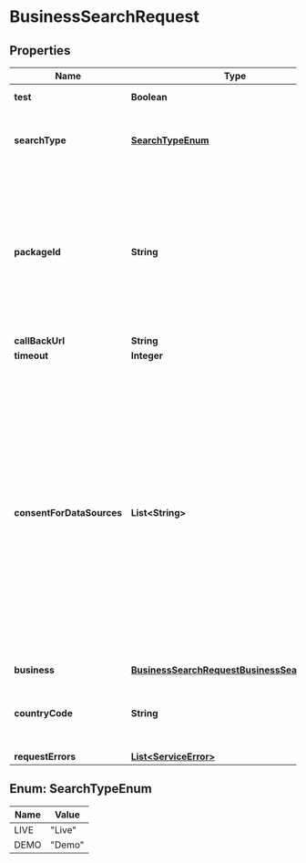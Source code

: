 

# BusinessSearchRequest



## Properties

| Name | Type | Description | Notes |
|------------ | ------------- | ------------- | -------------|
|**test** | **Boolean** |  |  [optional] [readonly] |
|**searchType** | [**SearchTypeEnum**](#SearchTypeEnum) | The type of search to perform. i.e &#39;Live&#39; or &#39;Demo&#39; |  [optional] |
|**packageId** | **String** | The Package ID to run the transaction under which can be obtained by your Customer Success Manager or via a support ticket. |  [optional] |
|**callBackUrl** | **String** |  |  [optional] |
|**timeout** | **Integer** |  |  [optional] |
|**consentForDataSources** | **List&lt;String&gt;** | Some datasources required your customer provide consent to access them.  Set that the customer has provided consent for each  datasource that requires one.  If consent is not provided the datasource will not be queried. |  [optional] |
|**business** | [**BusinessSearchRequestBusinessSearchModel**](BusinessSearchRequestBusinessSearchModel.md) |  |  [optional] |
|**countryCode** | **String** | The country code for which the verification needs to be performed. |  [optional] |
|**requestErrors** | [**List&lt;ServiceError&gt;**](ServiceError.md) |  |  [optional] |



## Enum: SearchTypeEnum

| Name | Value |
|---- | -----|
| LIVE | &quot;Live&quot; |
| DEMO | &quot;Demo&quot; |



